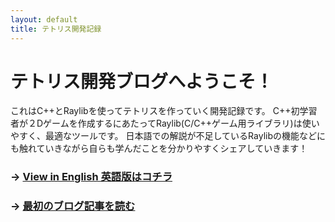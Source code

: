 ```yaml
---
layout: default
title: テトリス開発記録
---
```


# テトリス開発ブログへようこそ！

これはC++とRaylibを使ってテトリスを作っていく開発記録です。
C++初学習者が２Dゲームを作成するにあたってRaylib(C/C++ゲーム用ライブラリ)は使いやすく、最適なツールです。
日本語での解説が不足しているRaylibの機能などにも触れていきながら自らも学んだことを分かりやすくシェアしていきます！

### → [View in English 英語版はコチラ](./index.md)

### → [最初のブログ記事を読む](./notes/No1-tetris-start.md)

